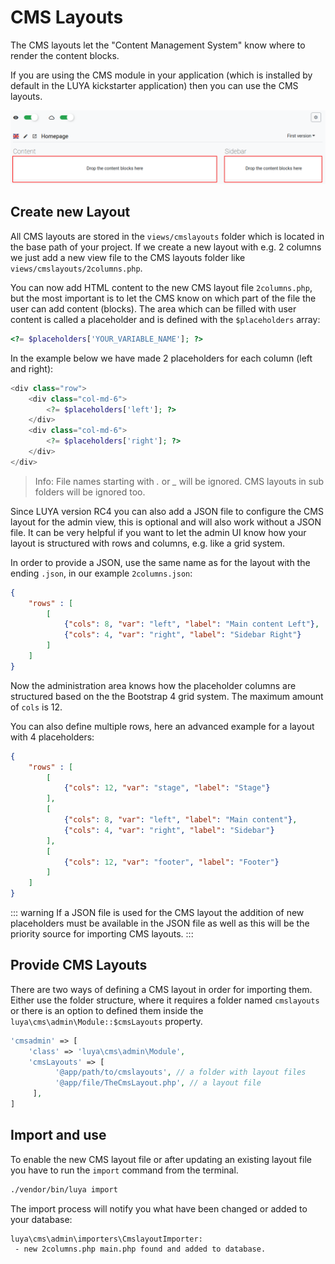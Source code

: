# CMS Layouts

The CMS layouts let the "Content Management System" know where to render the content blocks.

If you are using the CMS module in your application (which is installed by default in the LUYA kickstarter application) then you can use the CMS layouts.

![CMS Layouts](../img/cmslayouts.png "CMS Layouts")

## Create new Layout

All CMS layouts are stored in the `views/cmslayouts` folder which is located in the base path of your project. If we create a new layout with e.g. 2 columns we just add a new view file to the CMS layouts folder like `views/cmslayouts/2columns.php`.

You can now add HTML content to the new CMS layout file `2columns.php`, but the most important is to let the CMS know on which part of the file the user can add content (blocks). The area which can be filled with user content is called a placeholder and is defined with the `$placeholders` array:

```php
<?= $placeholders['YOUR_VARIABLE_NAME']; ?>
```

In the example below we have made 2 placeholders for each column (left and right):

```php
<div class="row">
    <div class="col-md-6">
        <?= $placeholders['left']; ?>
    </div>
    <div class="col-md-6">
        <?= $placeholders['right']; ?>
    </div>
</div>
```

> Info: File names starting with *.* or *_* will be ignored. CMS layouts in sub folders will be ignored too.

Since LUYA version RC4 you can also add a JSON file to configure the CMS layout for the admin view, this is optional and will also work without a JSON file. It can be very helpful if you want to let the admin UI know how your layout is structured with rows and columns, e.g. like a grid system.

In order to provide a JSON, use the same name as for the layout with the ending `.json`, in our example `2columns.json`:

```json
{
    "rows" : [
        [
            {"cols": 8, "var": "left", "label": "Main content Left"},
            {"cols": 4, "var": "right", "label": "Sidebar Right"}
        ]
    ]
}
```

Now the administration area knows how the placeholder columns are structured based on the the Bootstrap 4 grid system. The maximum amount of `cols` is 12.

You can also define multiple rows, here an advanced example for a layout with 4 placeholders:

```json
{
    "rows" : [
        [
            {"cols": 12, "var": "stage", "label": "Stage"}
        ],
        [
            {"cols": 8, "var": "left", "label": "Main content"},
            {"cols": 4, "var": "right", "label": "Sidebar"}
        ],
        [
            {"cols": 12, "var": "footer", "label": "Footer"}
        ]
    ]
}
```

::: warning
If a JSON file is used for the CMS layout the addition of new placeholders must be available in the JSON file as well as this will be the priority source for importing CMS layouts.
:::

## Provide CMS Layouts

There are two ways of defining a CMS layout in order for importing them. Either use the folder structure, where it requires a folder named `cmslayouts` or there is an option to defined them inside the `luya\cms\admin\Module::$cmsLayouts` property.

```php
'cmsadmin' => [
    'class' => 'luya\cms\admin\Module',
    'cmsLayouts' => [
          '@app/path/to/cmslayouts', // a folder with layout files
          '@app/file/TheCmsLayout.php', // a layout file
     ],
]
```

## Import and use

To enable the new CMS layout file or after updating an existing layout file you have to run the `import` command from the terminal.

```sh
./vendor/bin/luya import
```

The import process will notify you what have been changed or added to your database:

```
luya\cms\admin\importers\CmslayoutImporter:
 - new 2columns.php main.php found and added to database.
```
